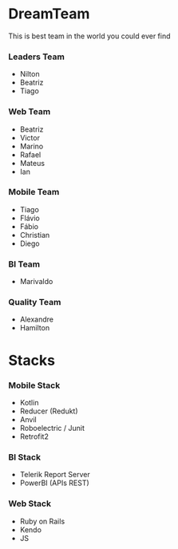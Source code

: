 # DreamTeam
This is best team in the world you could ever find

### Leaders Team
- Nilton
- Beatriz
- Tiago

### Web Team
- Beatriz
- Victor
- Marino
- Rafael
- Mateus
- Ian

### Mobile Team
- Tiago
- Flávio
- Fábio
- Christian
- Diego

### BI Team
- Marivaldo

### Quality Team
- Alexandre
- Hamilton

# Stacks

### Mobile Stack
- Kotlin
- Reducer (Redukt)
- Anvil
- Roboelectric / Junit
- Retrofit2

### BI Stack
- Telerik Report Server
- PowerBI (APIs REST)

### Web Stack
- Ruby on Rails
- Kendo
- JS 
